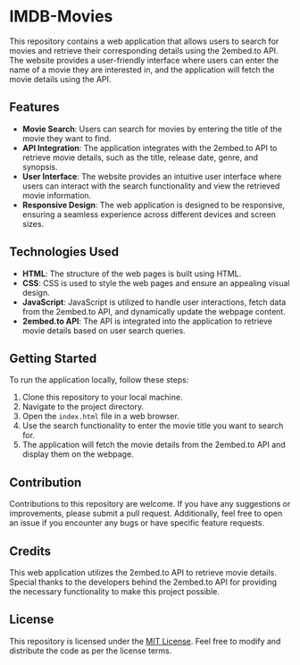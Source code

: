 # IMDB-Movies

This repository contains a web application that allows users to search for movies and retrieve their corresponding details using the 2embed.to API. The website provides a user-friendly interface where users can enter the name of a movie they are interested in, and the application will fetch the movie details using the API.

## Features
- **Movie Search**: Users can search for movies by entering the title of the movie they want to find.
- **API Integration**: The application integrates with the 2embed.to API to retrieve movie details, such as the title, release date, genre, and synopsis.
- **User Interface**: The website provides an intuitive user interface where users can interact with the search functionality and view the retrieved movie information.
- **Responsive Design**: The web application is designed to be responsive, ensuring a seamless experience across different devices and screen sizes.

## Technologies Used
- **HTML**: The structure of the web pages is built using HTML.
- **CSS**: CSS is used to style the web pages and ensure an appealing visual design.
- **JavaScript**: JavaScript is utilized to handle user interactions, fetch data from the 2embed.to API, and dynamically update the webpage content.
- **2embed.to API**: The API is integrated into the application to retrieve movie details based on user search queries.

## Getting Started
To run the application locally, follow these steps:

1. Clone this repository to your local machine.
2. Navigate to the project directory.
3. Open the `index.html` file in a web browser.
4. Use the search functionality to enter the movie title you want to search for.
5. The application will fetch the movie details from the 2embed.to API and display them on the webpage.

## Contribution
Contributions to this repository are welcome. If you have any suggestions or improvements, please submit a pull request. Additionally, feel free to open an issue if you encounter any bugs or have specific feature requests.

## Credits
This web application utilizes the 2embed.to API to retrieve movie details. Special thanks to the developers behind the 2embed.to API for providing the necessary functionality to make this project possible.

## License
This repository is licensed under the [MIT License](LICENSE). Feel free to modify and distribute the code as per the license terms.
